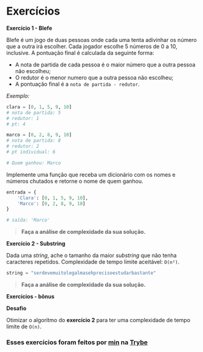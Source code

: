 # Exercícios

__Exercício 1 - Blefe__

Blefe é um jogo de duas pessoas onde cada uma tenta adivinhar os número que a outra irá escolher. Cada jogador escolhe 5 números de 0 a 10, inclusive. A pontuação final é calculada da seguinte forma:

* A nota de partida de cada pessoa é o maior número que a outra pessoa não escolheu;
* O redutor é o menor numero que a outra pessoa não escolheu;
* A pontuação final é a `nota de partida - redutor`.

_Exemplo:_

```Python
clara = [0, 1, 5, 9, 10]
# nota de partida: 5
# redutor: 1
# pt: 4

marco = [0, 2, 8, 9, 10]
# nota de partida: 8
# redutor: 2
# pt individual: 6

# Quem ganhou: Marco
```

Implemente uma função que receba um dicionário com os nomes e números chutados e retorne o nome de quem ganhou.

```Python
entrada = {
    'Clara': [0, 1, 5, 9, 10],
    'Marco': [0, 2, 8, 9, 10]
}

# saída: 'Marco'
```

> __Faça a análise de complexidade da sua solução.__

__Exercício 2 - Substring__

Dada uma _string_, ache o tamanho da maior _substring_ que não tenha caracteres repetidos. Complexidade de tempo limite aceitável: `O(n²)`.

```Python
string = "serdevemuitolegalmasehprecisoestudarbastante"
```

> __Faça a análise de complexidade da sua solução.__

__Exercícios - bônus__

__Desafio__

Otimizar o algoritmo do __exercício 2__ para ter uma complexidade de tempo limite de `O(n)`.

### Esses exercícios foram feitos por [min](https://www.linkedin.com/in/jonathan-r-andrade/) na [Trybe](https://www.betrybe.com/)
